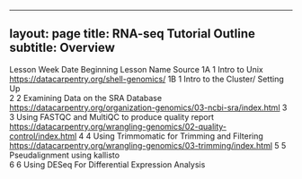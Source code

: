 
---
layout: page
title: RNA-seq Tutorial Outline
subtitle: Overview
---


Lesson	Week	Date Beginning	Lesson Name	Source 
1A	1		Intro to Unix	https://datacarpentry.org/shell-genomics/
1B	1		Intro to the Cluster/ Setting Up	
2	2		Examining Data on the SRA Database	https://datacarpentry.org/organization-genomics/03-ncbi-sra/index.html
3	3		Using FASTQC and MultiQC to produce quality report	https://datacarpentry.org/wrangling-genomics/02-quality-control/index.html
4	4		Using Trimmomatic for Trimming and Filtering  	https://datacarpentry.org/wrangling-genomics/03-trimming/index.html
5	5		Pseudalignment using kallisto	
6	6		Using DESeq For Differential Expression Analysis	

 

